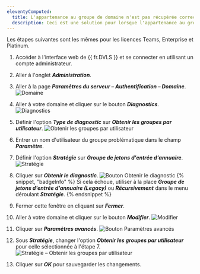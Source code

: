 ```yaml
---
eleventyComputed:
  title: L'appartenance au groupe de domaine n'est pas récupérée correctement
  description: Ceci est une solution pour lorsque l'appartenance au groupe de domaine n'est pas récupérée correctement depuis Active Directory.
---
```

Les étapes suivantes sont les mêmes pour les licences Teams, Enterprise et Platinum.

1. Accéder à l'interface web de {{ fr.DVLS }} et se connecter en utilisant un compte administrateur.
1. Aller à l'onglet ***Administration***.
1. Aller à la page ***Paramètres du serveur – Authentification – Domaine***.
![Domaine](https://cdnweb.devolutions.net/docs/docs_en_kb_KB0022.png)
1. Aller à votre domaine et cliquer sur le bouton ***Diagnostics***.
![Diagnostics](https://cdnweb.devolutions.net/docs/DVLS6035_2024_1.png)
1. Définir l'option ***Type de diagnostic*** sur ***Obtenir les groupes par utilisateur***.
![Obtenir les groupes par utilisateur](https://cdnweb.devolutions.net/docs/docs_en_kb_KB0013.png)
1. Entrer un nom d'utilisateur du groupe problématique dans le champ ***Paramètre***.
1. Définir l'option ***Stratégie*** sur ***Groupe de jetons d'entrée d'annuaire***.
![Stratégie](https://cdnweb.devolutions.net/docs/docs_en_kb_KB0014.png)
1. Cliquer sur ***Obtenir le diagnostic***.
![Bouton Obtenir le diagnostic](https://cdnweb.devolutions.net/docs/docs_en_kb_KB0015.png)
{% snippet, "badgeInfo" %}
Si cela échoue, utiliser à la place ***Groupe de jetons d'entrée d'annuaire (Legacy)*** ou ***Récursivement*** dans le menu déroulant ***Stratégie***.
{% endsnippet %}

9. Fermer cette fenêtre en cliquant sur ***Fermer***.
1. Aller à votre domaine et cliquer sur le bouton ***Modifier***.
![Modifier](https://cdnweb.devolutions.net/docs/DVLS6036_2024_1.png)
1. Cliquer sur ***Paramètres avancés***.
![Bouton Paramètres avancés](https://cdnweb.devolutions.net/docs/docs_en_kb_KB0024.png)
1. Sous ***Stratégie***, changer l'option ***Obtenir les groupes par utilisateur*** pour celle sélectionnée à l'étape 7.
![Stratégie – Obtenir les groupes par utilisateur](https://cdnweb.devolutions.net/docs/DVLS6034_2024_1.png)
1. Cliquer sur ***OK*** pour sauvegarder les changements.

